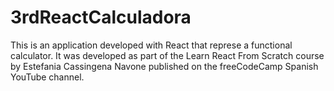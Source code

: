 # 3rdReactCalculadora
 This is an application developed with React that represe a functional calculator. It was developed as part of the Learn React From Scratch course by Estefania Cassingena Navone published on the freeCodeCamp Spanish YouTube channel.

